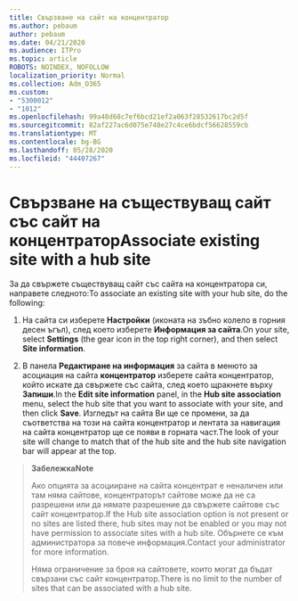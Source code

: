 ```yaml
---
title: Свързване на сайт на концентратор
ms.author: pebaum
author: pebaum
ms.date: 04/21/2020
ms.audience: ITPro
ms.topic: article
ROBOTS: NOINDEX, NOFOLLOW
localization_priority: Normal
ms.collection: Adm_O365
ms.custom:
- "5300012"
- "1012"
ms.openlocfilehash: 99a48d68c7ef6bcd21ef2a063f28532617bc2d5f
ms.sourcegitcommit: 82af227ac6d075e748e27c4ce6bdcf56628559cb
ms.translationtype: MT
ms.contentlocale: bg-BG
ms.lasthandoff: 05/28/2020
ms.locfileid: "44407267"
---
```

# <a name="associate-existing-site-with-a-hub-site"></a><span data-ttu-id="52870-102">Свързване на съществуващ сайт със сайт на концентратор</span><span class="sxs-lookup"><span data-stu-id="52870-102">Associate existing site with a hub site</span></span>

<span data-ttu-id="52870-103">За да свържете съществуващ сайт със сайта на концентратора си, направете следното:</span><span class="sxs-lookup"><span data-stu-id="52870-103">To associate an existing site with your hub site, do the following:</span></span>
  
1. <span data-ttu-id="52870-104">На сайта си изберете **Настройки** (иконата на зъбно колело в горния десен ъгъл), след което изберете **Информация за сайта**.</span><span class="sxs-lookup"><span data-stu-id="52870-104">On your site, select **Settings** (the gear icon in the top right corner), and then select **Site information**.</span></span>

2. <span data-ttu-id="52870-105">В панела **Редактиране на информация** за сайта в менюто за асоциация на сайта **концентратор** изберете сайта концентратор, който искате да свържете със сайта, след което щракнете върху **Запиши**.</span><span class="sxs-lookup"><span data-stu-id="52870-105">In the **Edit site information** panel, in the **Hub site association** menu, select the hub site that you want to associate with your site, and then click **Save**.</span></span> <span data-ttu-id="52870-106">Изгледът на сайта Ви ще се промени, за да съответства на този на сайта концентратор и лентата за навигация на сайта концентратор ще се появи в горната част.</span><span class="sxs-lookup"><span data-stu-id="52870-106">The look of your site will change to match that of the hub site and the hub site navigation bar will appear at the top.</span></span>

><span data-ttu-id="52870-107">**Забележка**</span><span class="sxs-lookup"><span data-stu-id="52870-107">**Note**</span></span>
>
><span data-ttu-id="52870-108">Ако опцията за асоцииране на сайта концентрат е неналичен или там няма сайтове, концентраторът сайтове може да не са разрешени или да нямате разрешение да свържете сайтове със сайт концентратор.</span><span class="sxs-lookup"><span data-stu-id="52870-108">If the Hub site association option is not present or no sites are listed there, hub sites may not be enabled or you may not have permission to associate sites with a hub site.</span></span> <span data-ttu-id="52870-109">Обърнете се към администратора за повече информация.</span><span class="sxs-lookup"><span data-stu-id="52870-109">Contact your administrator for more information.</span></span>
>
><span data-ttu-id="52870-110">Няма ограничение за броя на сайтовете, които могат да бъдат свързани със сайт концентратор.</span><span class="sxs-lookup"><span data-stu-id="52870-110">There is no limit to the number of sites that can be associated with a hub site.</span></span>
  